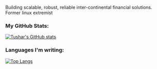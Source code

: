 Building scalable, robust, reliable inter-continental financial solutions.
Former linux extremist

### My GitHub Stats:
[![Tushar's GitHub stats](https://github-readme-stats-d7xo932ph-tushar-c23.vercel.app/api?username=tushar-c23&hide=stars&count_private=true&show_icons=true&theme=transparent)](https://github.com/tushar-c23/github-readme-stats)

### Languages I'm writing:
[![Top Langs](https://github-readme-stats-d7xo932ph-tushar-c23.vercel.app/api/top-langs/?username=tushar-c23&theme=transparent&exclude_repo=Academic_Mischief)](https://github.com/tushar-c23/github-readme-stats)
